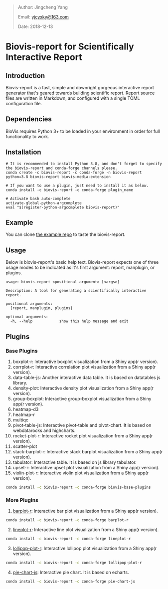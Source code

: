 > Author: Jingcheng Yang
>
> Email: yjcyxky@163.com
>
> Date: 2018-12-13

# Biovis-report for Scientifically Interactive Report

## Introduction

Biovis-report is a fast, simple and downright gorgeous interactive report generator that's geared towards building scientific report. Report source files are written in Markdown, and configured with a single TOML configuration file.

## Dependencies

BioVis requires Python 3+ to be loaded in your environment in order for full functionality to work.

## Installation

```
# It is recommended to install Python 3.8, and don't forget to specify the biovis-report and conda-forge channels please.
conda create -c biovis-report -c conda-forge -n biovis-report python=3.8 biovis-report biovis-media-extension

# If you want to use a plugin, just need to install it as below.
conda install -c biovis-report -c conda-forge plugin_name

# Activate bash auto-complete
activate-global-python-argcomplete
eval "$(register-python-argcomplete biovis-report)"
```

## Example

You can clone [the example repo](https://github.com/biovis-report/biovis-report-example) to taste the biovis-report.

## Usage

Below is biovis-report's basic help text. Biovis-report expects one of three usage modes to
be indicated as it's first argument: report, manplugin, or plugins.

```
usage: biovis-report <positional argument> [<args>]

Description: A tool for generating a scientifically interactive report.

positional arguments:
  {report, manplugin, plugins}

optional arguments:
  -h, --help            show this help message and exit
```

## Plugins
### Base Plugins

1. boxplot-r: Interactive boxplot visualization from a Shiny app(r version).
2. corrplot-r: Interactive correlation plot visualization from a Shiny app(r version).
3. data-table-js: Another interactive data table. It is based on datatables js library.
4. density-plot: Interactive density plot visualization from a Shiny app(r version).
5. group-boxplot: Interactive group-boxplot visualization from a Shiny app(r version).
6. heatmap-d3
7. heatmap-r
8. multiqc
9. pivot-table-js: Interactive pivot-table and pivot-chart. It is based on webdatarocks and highcharts.
10. rocket-plot-r: Interactive rocket plot visualization from a Shiny app(r version).
11. scatter-plot
12. stack-barplot-r: Interactive stack barplot visualization from a Shiny app(r version).
13. tabulator: Interactive table. It is based on js library tabulator.
14. upset-r: Interactive upset plot visualization from a Shiny app(r version).
15. violin-plot-r: Interactive violin plot visualization from a Shiny app(r version).

  ```bash
  conda install -c biovis-report -c conda-forge biovis-base-plugins
  ```

### More Plugins
1. [barplot-r](https://github.com/biovis-report/barplot-r): Interactive bar plot visualization from a Shiny app(r version).

  ```bash
  conda install -c biovis-report -c conda-forge barplot-r
  ```

2. [lineplot-r](https://github.com/biovis-report/lineplot-r): Interactive line plot visualization from a Shiny app(r version).

  ```bash
  conda install -c biovis-report -c conda-forge lineplot-r
  ```

3. [lollipop-plot-r](https://github.com/biovis-report/lollipop-plot-r): Interactive lollipop plot visualization from a Shiny app(r version).

  ```bash
  conda install -c biovis-report -c conda-forge lollipop-plot-r
  ```

4. [pie-chart-js](https://github.com/biovis-report/pie-chart-js): Interactive pie chart. It is based on echarts.

  ```bash
  conda install -c biovis-report -c conda-forge pie-chart-js
  ```
